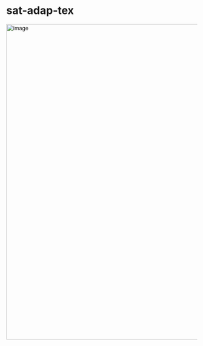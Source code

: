# sat-adap-tex

<img width="833" alt="image" src="https://user-images.githubusercontent.com/8780192/157609890-4e9b4030-2854-4764-ac1c-bfd5c6bc0c26.png">
